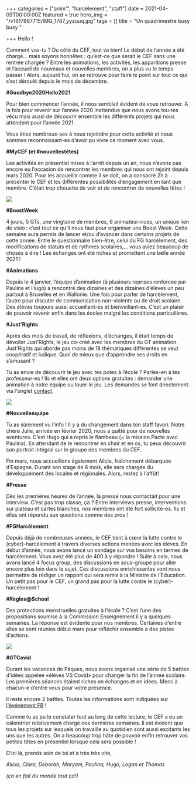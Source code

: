+++
categories = ["anim'", "harcèlement", "staff"]
date = 2021-04-09T00:00:00Z
featured = true
hero_img = "/v1617887715/IMG_1787_yyzuuq.jpg"
tags = []
title = "Un quadrimestre busy busy "

+++
Hello ! 

Comment vas-tu ? Du côté du CEF, tout va bien! Le début de l’année a été chargé… mais soyons honnêtes : qu’est-ce que serait le CEF sans une rentrée chargée ? Entre les animations, les activités, les apparitions presse et l’accueil de nouveaux et nouvelles membres, on a plus vu le temps passer ! Alors, aujourd’hui, on se retrouve pour faire le point sur tout ce qui s’est déroulé depuis le mois de décembre. 

**#Goodbye2020Hello2021** 

Pour bien commencer l’année, il nous semblait évident de vous retrouver. A la fois pour revenir sur l’année 2020 inattendue que nous avons tou-tes vécu mais aussi de découvrir ensemble les différents projets qui nous attendent pour l’année 2021. 

Vous étiez nombreux-ses à nous rejoindre pour cette activité et nous sommes reconnaissant-es d’avoir pu vivre ce moment avec vous. 

**#MyCEF (et #nouvellestêtes)**

Les activités en présentiel mises à l’arrêt depuis un an, nous n’avons pas encore eu l’occasion de rencontrer les membres qui nous ont rejoint depuis mars 2020. Pour les accueillir comme il se doit, on a consacré 2h à présenter le CEF et les différentes possibilités d’engagement en tant que membre. C’était trop chouette de voir et de rencontrer de nouvelles têtes !

![](https://res.cloudinary.com/cefasbl/image/upload/c_limit,dpr_auto,q_70,w_740,f_auto/v1617887993/IMG_1222_flou_mb3pfv.jpg)

  
**#BoostWeek**

4 jours, 5 GTs, une vingtaine de membres, 6 animateur-rices, un unique lien de visio : c’est tout ce qu’il nous faut pour organiser une Boost Week. Cette semaine aura permis de lancer et/ou d’avancer dans certains projets de cette année. Entre le questionnaire bien-être, celui du FG harcèlement, des modifications de statuts et de rythmes scolaires,... vous aviez beaucoup de choses à dire ! Les échanges ont été riches et promettent une belle année 2021 ! 

**#Animations** 

Depuis le 4 janvier, l’équipe d’animation (à plusieurs reprises renforcée par Paulina et Hugo) a rencontré des dizaines et des dizaines d’élèves un peu partout à Bruxelles et en Wallonie. Une fois pour parler de harcèlement, l’autre pour discuter de communication non-violente ou de droit scolaire. Des élèves toujours aussi accueillant-es et bienveillant-es. C’est un plaisir de pouvoir revenir enfin dans les écoles malgré les conditions particulières. 

**#Just’Rights**

Après des mois de travail, de réflexions, d’échanges, il était temps de dévoiler Just’Rights, le jeu co-créé avec les membres du GT animation. Just’Rights qui aborde pas moins de 18 thématiques différentes se veut coopératif et ludique. Quoi de mieux que d’apprendre ses droits en s’amusant ? 

Tu as envie de découvrir le jeu avec tes potes à l’école ? Parles-en à tes professeur-es ! Ils et elles ont deux options gratuites : demander une animation à notre équipe ou louer le jeu. Les demandes se font directement via l'onglet [contact](/contact).  
  
![](https://res.cloudinary.com/cefasbl/image/upload/c_limit,dpr_auto,q_70,w_740,f_auto/v1610714424/IMG_0793_i2njpn.jpg)

**#Nouvelleéquipe** 

Tu as sûrement vu l’info ! Il y a du changement dans ton staff favori. Notre chère Julie, arrivée en février 2020, nous a quitté pour de nouvelles aventures. C’est Hugo qui a repris le flambeau (= la mission Pacte avec Paulina). En attendant de le rencontrer en chair et en os, tu peux découvrir son portrait intégral sur le groupe des membres du CEF. 

Fin mars, nous accueillons également Alicia, fraîchement débarquée d’Espagne. Durant son stage de 6 mois, elle sera chargée du développement des locales et régionales. Alors, restez à l’affût! 

**#Presse**

Dès les premières heures de l’année, la presse nous contactait pour une interview. C’est pas trop classe, ça ? Entre interviews presse, interventions sur plateau et cartes blanches, nos membres ont été fort sollicité-es. Ils et elles ont répondu aux questions comme des pros ! 

**#FGHarcèlement**

Depuis déjà de nombreuses années, le CEF tient à cœur la lutte contre le (cyber)-harcèlement à travers diverses actions menées avec les élèves. En début d’année, nous avons lancé un sondage sur vos besoins en termes de harcèlement. Vous avez été plus de 400 à y répondre ! Suite à cela, nous avons lancé 4 focus group, des discussions en sous-groupe pour aller encore plus loin dans le sujet. Ces discussions enrichissantes vont nous permettre de rédiger un rapport qui sera remis à la Ministre de l’Education. Un petit pas pour le CEF, un grand pas pour la lutte contre le (cyber)-harcèlement ! 

**#Règles@School** 

Des protections menstruelles gratuites à l’école ? C’est l’une des propositions soumise à la Commission Enseignement il y a quelques semaines. La réponse est évidente pour nos membres. Certaines d’entre elles se sont réunies début mars pour réfléchir ensemble à des pistes d’actions.  
  
![](https://res.cloudinary.com/cefasbl/image/upload/c_limit,dpr_auto,q_70,w_740,f_auto/v1617887715/IMG_1787_yyzuuq.jpg)

**#GTCovid** 

Durant les vacances de Pâques, nous avons organisé une série de 5 battles d’idées appelée «élèves VS Covid» pour changer la fin de l’année scolaire. Les premières séances étaient riches en échanges et en idées. Merci à chacun-e d’entre vous pour votre présence.

Il reste encore 2 battles. Toutes les informations sont indiquées sur [l'événement FB](https://www.facebook.com/events/289347892542530?acontext=%7B%22event_action_history%22%3A%5B%7B%22mechanism%22%3A%22search_results%22%2C%22surface%22%3A%22search%22%7D%5D%7D) !  

Comme tu as pu le constater tout au long de cette lecture, le CEF a eu un calendrier relativement chargé ces dernières semaines. Il est évident que tous les projets sur lesquels on travaille au quotidien sont aussi excitants les uns que les autres. On a beaucoup trop hâte de pouvoir enfin retrouver vos petites têtes en présentiel lorsque cela sera possible ! 

D’ici là, prends soin de toi et à très très vite, 

_Alicia, Clara, Deborah, Maryam, Paulina, Hugo, Logan et Thomas_ 

_(ça en fait du monde tout ça!)_